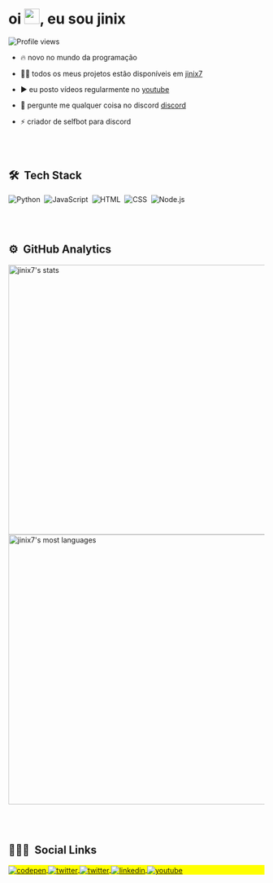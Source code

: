 
<h1 align="left">oi <img src="https://raw.githubusercontent.com/kaueMarques/kaueMarques/master/hi.gif" width="30px">, eu sou jinix</h1>
<p align="left"> <img src="https://komarev.com/ghpvc/?username=jinix7&color=yellow" alt="Profile views" /> </p>

- 🔥 novo no mundo da programação

- 👨‍💻 todos os meus projetos estão disponíveis em [jinix7](https://github.com/jinix7)

- ▶️ eu posto vídeos regularmente no [youtube](https://www.youtube.com/channel/UCBTbXcTf0KZpY9ehKbqvzSg)

- 💬 pergunte me qualquer coisa no discord [discord](https://discord.gg/sYK53QkQ3Q)

- ⚡ criador de selfbot para discord

<br><br>

## 🛠 &nbsp;Tech Stack

![Python](https://img.shields.io/badge/-Python-05122A?style=flat&logo=python)&nbsp;
![JavaScript](https://img.shields.io/badge/-JavaScript-05122A?style=flat&logo=javascript)&nbsp;
![HTML](https://img.shields.io/badge/-HTML-05122A?style=flat&logo=HTML5)&nbsp;
![CSS](https://img.shields.io/badge/-CSS-05122A?style=flat&logo=CSS3&logoColor=1572B6)&nbsp;
![Node.js](https://img.shields.io/badge/-Node.js-05122A?style=flat&logo=node.js)&nbsp;

<br><br>

## ⚙️ &nbsp;GitHub Analytics

<p align="left">
<img width="530em" src="https://github-readme-stats.vercel.app/api?username=jinix7&show_icons=true&theme=vision-friendly-dark" alt="jinix7's stats"/>
<img width="530em" src="https://github-readme-stats.vercel.app/api/top-langs/?username=jinix7&layout=compact&theme=vision-friendly-dark" alt="jinix7's most languages"/>
</p>

<br><br>

## 👨🏽‍🦲 &nbsp;Social Links

<p align="left" style="background:yellow">
<a href="https://codepen.io/jinix7" target="_blank">
  <img align="center" src="https://img.shields.io/badge/-jinix7-05122A?style=flat&logo=codepen" alt="codepen"/>
</a>
<a href="https://discord.gg/sYK53QkQ3Q" target="_blank">
  <img align="center" src="https://img.shields.io/badge/-jinix7-05122A?style=flat&logo=discord" alt="twitter"/>  
</a>
<a href="https://twitter.com/unammad" target="_blank">
  <img align="center" src="https://img.shields.io/badge/-jinix7-05122A?style=flat&logo=twitter" alt="twitter"/>  
</a>
<a href="bit.ly/36CIZI2" target="_blank">
  <img align="center" src="https://img.shields.io/badge/-jinix7-05122A?style=flat&logo=linkedin" alt="linkedin"/>
</a>
<a href="bit.ly/3izZxTL" target="_blank">
 <img align="center" src="https://img.shields.io/badge/-jinix7-05122A?style=flat&logo=youtube" alt="youtube"/>
</a>
</p>

<!---
jinix7/jinix7 is a ✨ special ✨ repository because its `README.md` (this file) appears on your GitHub profile.
You can click the Preview link to take a look at your changes.
--->
